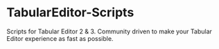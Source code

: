 # TabularEditor-Scripts
Scripts for Tabular Editor 2 &amp; 3. Community driven to make your Tabular Editor experience as fast as possible. 
